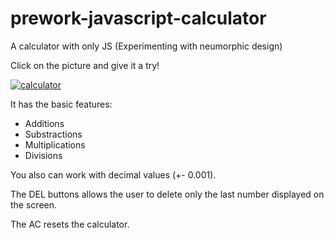 # prework-javascript-calculator

A calculator with only JS (Experimenting with neumorphic design)

Click on the picture and give it a try!

<a href="https://luismiguelfeijoo.github.io/prework-javascript-calculator/index.html"><img src="https://i.imgur.com/MiuexKj.png" alt="calculator" /></a>

It has the basic features:
  * Additions
  * Substractions
  * Multiplications
  * Divisions
  
You also can work with decimal values (+- 0.001).

The DEL buttons allows the user to delete only the last number displayed on the screen.

The AC resets the calculator.
